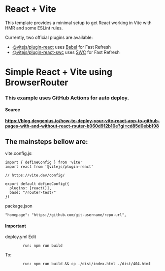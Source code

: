 # React + Vite

This template provides a minimal setup to get React working in Vite with HMR and some ESLint rules.

Currently, two official plugins are available:

- [@vitejs/plugin-react](https://github.com/vitejs/vite-plugin-react/blob/main/packages/plugin-react/README.md) uses [Babel](https://babeljs.io/) for Fast Refresh
- [@vitejs/plugin-react-swc](https://github.com/vitejs/vite-plugin-react-swc) uses [SWC](https://swc.rs/) for Fast Refresh



# Simple React + Vite  using BrowserRouter

### This example uses GitHub Actions for auto deploy.

#### Source
#### https://blog.devgenius.io/how-to-deploy-your-vite-react-app-to-github-pages-with-and-without-react-router-b060d912b10e?gi=cd85d0ebb198


## The mainsteps bellow are:

vite.config.js:
```html:
import { defineConfig } from 'vite'
import react from '@vitejs/plugin-react'

// https://vite.dev/config/

export default defineConfig({
  plugins: [react()],
  base: "/router-test/"
})
```
package.json

```html:
"homepage": "https://github.com/git-username/repo-url",
```
#### Important 
deploy.yml
Edit 
```html:
        run: npm run build
```
To:

```html:
        run: npm run build && cp ./dist/index.html ./dist/404.html
```
